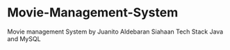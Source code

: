 # Movie-Management-System

Movie management System by Juanito Aldebaran Siahaan
Tech Stack Java and MySQL